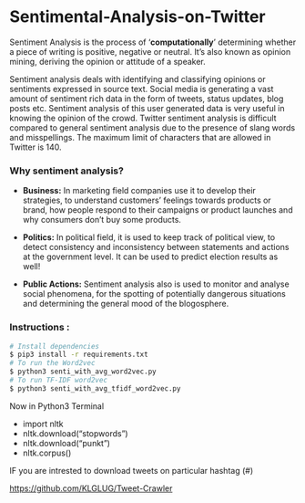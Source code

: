 # Sentimental-Analysis-on-Twitter

Sentiment Analysis is the process of ‘**computationally**’ determining whether a piece of writing is positive, negative or neutral. It’s also known as opinion mining, deriving the opinion or attitude of a speaker.

Sentiment analysis deals with identifying and classifying opinions or sentiments expressed in source text. Social media is generating a vast amount of sentiment rich data in the form of tweets, status updates, blog posts etc. Sentiment analysis of this user generated data is very useful in knowing the opinion of the crowd. Twitter sentiment analysis is difficult compared to general sentiment analysis due to the presence of slang words and misspellings. The maximum limit of characters that are allowed in Twitter is 140.

### Why sentiment analysis?

* **Business:** In marketing field companies use it to develop their strategies, to understand customers’ feelings towards products or brand, how people respond to their campaigns or product launches and why consumers don’t buy some
products.

* **Politics:** In political field, it is used to keep track of political view, to detect consistency and inconsistency between statements and actions at the government level. It can be used to predict election results as well!

* **Public Actions:** Sentiment analysis also is used to monitor and analyse social phenomena, for the spotting of potentially dangerous situations and determining the general mood of the blogosphere.




### Instructions :
```sh
# Install dependencies
$ pip3 install -r requirements.txt
# To run the Word2vec 
$ python3 senti_with_avg_word2vec.py
# To run TF-IDF word2vec
$ python3 senti_with_avg_tfidf_word2vec.py

```

Now in Python3 Terminal 
*   import nltk
*   nltk.download(“stopwords”)
*   nltk.download(“punkt”)
*   nltk.corpus()

IF you are intrested to download tweets on particular hashtag (#) 

https://github.com/KLGLUG/Tweet-Crawler
